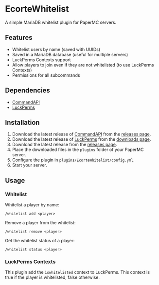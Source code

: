 # EcorteWhitelist
A simple MariaDB whitelist plugin for PaperMC servers.

## Features
- Whitelist users by name (saved with UUIDs)
- Saved in a MariaDB database (useful for multiple servers)
- LuckPerms Contexts support
- Allow players to join even if they are not whitelisted (to use LuckPerms Contexts)
- Permissions for all subcommands

## Dependencies
- [CommandAPI](https://github.com/CommandAPI/CommandAPI)
- [LuckPerms](https://luckperms.net/)

## Installation
1. Download the latest release of [CommandAPI](https://github.com/CommandAPI/CommandAPI) from the [releases page](https://github.com/CommandAPI/CommandAPI/releases).
2. Download the latest release of [LuckPerms](https://luckperms.net/) from the [downloads page](https://luckperms.net/download).
3. Download the latest release from the [releases page](https://github.com/Ecorte/EcorteWhitelist/releases).
4. Place the downloaded files in the `plugins` folder of your PaperMC server.
5. Configure the plugin in `plugins/EcorteWhitelist/config.yml`.
6. Start your server.

## Usage
### Whitelist
Whitelist a player by name:
```
/whitelist add <player>
```

Remove a player from the whitelist:
```
/whitelist remove <player>
```

Get the whitelist status of a player:
```
/whitelist status <player>
```

### LuckPerms Contexts
This plugin add the `iswhitelisted` context to LuckPerms. This context is true if the player is whitelisted, false otherwise.